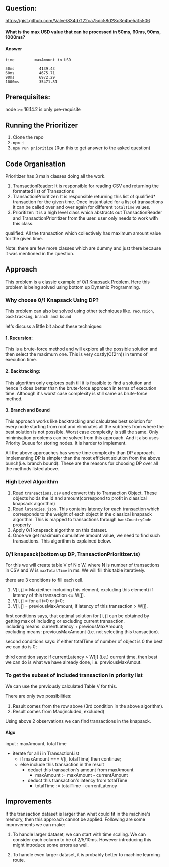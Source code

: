 ## Question:

https://gist.github.com/Valve/834d7122ca75dc58d28c3e4be5a15506

#### What is the max USD value that can be processed in 50ms, 60ms, 90ms, 1000ms?

#### Answer

```
time         maxAmount in USD

50ms           4139.43
60ms           4675.71
90ms           6972.29
1000ms         35471.81
```

## Prerequisites:

node >= 16.14.2 is only pre-requisite

## Running the Prioritizer

1. Clone the repo
2. `npm i`
3. `npm run prioritize` (Run this to get answer to the asked question)

## Code Organisation

Prioritizer has 3 main classes doing all the work.

1. TransactionReader: It is responsible for reading CSV and returning the formatted list of Transactions
2. TransactionPrioritizer: It is responsible returning this list of qualified\* transaction for the given time. Once instantiated for a list of transactions it can be called over and over again for different `totalTime` values.
3. Prioritizer: It is a high level class which abstracts out TransactionReader and TransactionPrioritizer from the user. user only needs to work with this class.

qualified: All the transaction which collectively has maximum amount value for the given time.

Note: there are few more classes which are dummy and just there because it was mentioned in the question.

## Approach

This problem is a classic example of [0/1 Knapsack Problem](https://en.wikipedia.org/wiki/Knapsack_problem). Here this problem is being solved using bottom up Dynamic Programming.

### Why choose 0/1 Knapsack Using DP?

This problem can also be solved using other techniques like. `recursion`, `backtracking`, `branch and bound`

let's discuss a little bit about these techniques:

#### 1. Recursion:

This is a brute-force method and will explore all the possible solution and then select the maximum one. This is very costly(O(2^n)) in terms of execution time.

#### 2. Backtracking:

This algorithm only explores path till it is feasible to find a solution and hence it does better than the brute-force approach in terms of execution time. Although it's worst case complexity is still same as brute-force method.

#### 3. Branch and Bound

This approach works like backtracking and calculates best solution for every node starting from root and eliminates all the subtrees from where the best solution is not possible. Worst case complexity is still the same. Only minimisation problems can be solved from this approach. And it also uses Priority Queue for storing nodes. It is harder to implement.

All the above approaches has worse time complexity than DP approach. Implementing DP is simpler than the most efficient solution from the above bunch(i.e. branch bound). These are the reasons for choosing DP over all the methods listed above.

### High Level Algorithm

1. Read `transactions.csv` and convert this to Transaction Object. These objects holds the id and amount(correspond to profit in classical knapsack algorithm)
2. Read `latencies.json`. This contains latency for each transaction which corresponds to the weight of each object in the classical knapsack algorithm. This is mapped to transactions through `bankCountryCode` property
3. Apply 0/1 knapsack algorithm on this dataset.
4. Once we get maximum cumulative amount value, we need to find such transactions. This algorithm is explained below.

### 0/1 knapsack(bottom up DP, TransactionPrioritizer.ts)

For this we will create table V of N x W.
where N is number of transactions in CSV and W is `maxTotalTime` in ms.
We will fill this table iteratively.

there are 3 conditions to fill each cell.

1. V[i, j] = Max(either including this element, excluding this element) if latency of this transaction <= W[j].
2. V[i, j] = for all i=0 or j=0;
3. V[i, j] = previousMaxAmount, if latency of this transaction > W[j].

first conditions says, that optimal solution for [i, j] can be obtained by getting max of including or excluding current transaction.
<br/>including means: currentLatency + previousMaxAmount;
<br/>excluding means: previousMaxAmount (i.e. not selecting this transaction).

second conditions says: if either totalTime of number of object is 0 the best we can do is 0;

third condition says: if currentLatency > W[j] (i.e.) current time. then best we can do is what we have already done, i.e. previousMaxAmout.

### To get the subset of included transaction in priority list

We can use the previously calculated Table V for this.

There are only two possibilities:

1. Result comes from the row above (3rd condition in the above algorithm).
2. Result comes from Max(included, excluded)

Using above 2 observations we can find transactions in the knapsack.

#### Algo

input : maxAmount, totalTime

- iterate for all i in TransactionList
  - if maxAmount === V[i, totalTime] then continue;
  - else include this transaction in the result
    - deduct this transaction's amount from maxAmount
      - maxAmount := maxAmount - currentAmount
    - deduct this transaction's latency from totalTime
      - totalTime := totalTime - currentLatency

## Improvements

If the transaction dataset is larger than what could fit in the machine's memory, then this approach cannot be applied. Following are some improvements we can make:

1. To handle larger dataset, we can start with time scaling. We can consider each column to be of 2/5/10ms. However introducing this might introduce some errors as well.

2. To handle even larger dataset, it is probably better to machine learning route.
